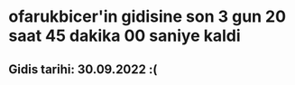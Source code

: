 # ofarukbicer'in gidisine son 3 gun 20 saat 45 dakika 00 saniye kaldi

## Gidis tarihi: 30.09.2022 :(